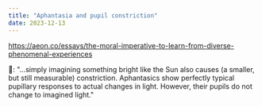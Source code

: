 ```yaml
---
title: "Aphantasia and pupil constriction"
date: 2023-12-13
---
```


https://aeon.co/essays/the-moral-imperative-to-learn-from-diverse-phenomenal-experiences

🤯: "...simply imagining something bright like the Sun also causes (a smaller, but still measurable) constriction. Aphantasics show perfectly typical pupillary responses to actual changes in light. However, their pupils do not change to imagined light."